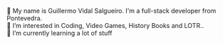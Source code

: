 
👋 My name is Guillermo Vidal Salgueiro. I'm a full-stack developer from Pontevedra. <br>
👀 I’m interested in Coding, Video Games, History Books and LOTR.. <br>
🌱 I’m currently learning a lot of stuff <br>
